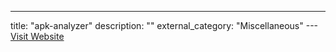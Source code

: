 ---
title: "apk-analyzer"
description: ""
external_category: "Miscellaneous"
---[Visit Website](https://github.com/gwen001/apk-analyzer)

